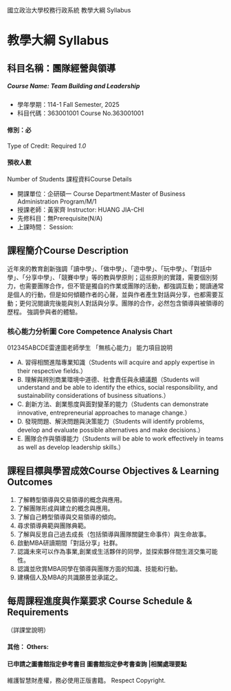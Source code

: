 國立政治大學校務行政系統 教學大綱 Syllabus
# 教學大綱 Syllabus
##  科目名稱：團隊經營與領導
#####  Course Name: Team Building and Leadership
  * 學年學期：114-1 Fall Semester, 2025 
  * 科目代碼：363001001 Course No.363001001
#### 修別：必
Type of Credit: Required 
_1.0_
#### 預收人數
Number of Students
課程資料Course Details
  * 開課單位：企研碩一 Course Department:Master of Business Administration Program/M/1 
  * 授課老師：黃家齊 Instructor: HUANG JIA-CHI 
  * 先修科目：無Prerequisite(N/A)
  * 上課時間： Session: 
##  課程簡介Course Description
近年來的教育創新強調「讀中學」、「做中學」、「遊中學」、「玩中學」、「對話中學」、「分享中學」、「競賽中學」等的教與學原則；這些原則的實踐，需要個別努力，也需要團隊合作，但不管是獨自的作業或團隊的活動，都強調互動；閱讀通常是個人的行動，但是如何傾聽作者的心聲，並與作者產生對話與分享，也都需要互動；更何況閱讀完後能與別人對話與分享。團隊的合作，必然包含領導與被領導的歷程。
強調參與者的體驗。
###  核心能力分析圖 Core Competence Analysis Chart
012345ABCDE雷達圖老師學生
「無核心能力」 
能力項目說明
  * A. 習得相關進階專業知識（Students will acquire and apply expertise in their respective fields.）
  * B. 理解與辨別商業環境中道德、社會責任與永續議題（Students will understand and be able to identify the ethics, social responsibility, and sustainability considerations of business situations.）
  * C. 創新方法、創業態度與面對變革的能力（Students can demonstrate innovative, entrepreneurial approaches to manage change.）
  * D. 發現問題、解決問題與決策能力（Students will identify problems, develop and evaluate possible alternatives and make decisions.）
  * E. 團隊合作與領導能力（Students will be able to work effectively in teams as well as develop leadership skills.）
##  課程目標與學習成效Course Objectives & Learning Outcomes 
  1. 了解轉型領導與交易領導的概念與應用。
  2. 了解團隊形成與建立的概念與應用。
  3. 了解自己轉型領導與交易領導的傾向。
  4. 尋求領導典範與團隊典範。
  5. 了解與反思自己過去成長（包括領導與團隊關鍵生命事件）與生命故事。
  6. 啟動MBA研讀期間「對話分享」社群。
  7. 認識未來可以作為事業,創業或生活夥伴的同學，並探索夥伴間生涯交集可能性。
  8. 認識並欣賞MBA同學在領導與團隊方面的知識、技能和行動。
  9. 建構個人及MBA的共識願景並承諾之。
##  每周課程進度與作業要求 Course Schedule & Requirements
（詳課堂說明）
####  其他： Others:
####  已申請之圖書館指定參考書目  圖書館指定參考書查詢 |相關處理要點
維護智慧財產權，務必使用正版書籍。 Respect Copyright.